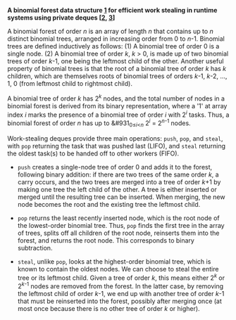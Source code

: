 **A binomial forest data structure [1][1] for efficient work stealing in runtime
systems using private deques [[2][2], [3][3]]**

A binomial forest of order _n_ is an array of length _n_ that contains up to
_n_ distinct binomial trees, arranged in increasing order from 0 to _n_-1.
Binomial trees are defined inductively as follows: (1) A binomial tree of
order 0 is a single node. (2) A binomial tree of order _k_, _k_ > 0, is made
up of two binomial trees of order _k_-1, one being the leftmost child of the
other. Another useful property of binomial trees is that the root of a
binomial tree of order _k_ has _k_ children, which are themselves roots of
binomial trees of orders _k_-1, _k_-2, ..., 1, 0 (from leftmost child to
rightmost child).

A binomial tree of order _k_ has 2<sup>_k_</sup> nodes, and the total number
of nodes in a binomial forest is derived from its binary representation, where
a '1' at array index _i_ marks the presence of a binomial tree of order _i_
with 2<sup>_i_</sup> tasks. Thus, a binomial forest of order _n_ has up to
&#931<sub>0&le;_i_<_n_</sub> 2<sup>_i_</sup> = 2<sup>_n_-1</sup> nodes.

Work-stealing deques provide three main operations: `push`, `pop`, and
`steal`, with `pop` returning the task that was pushed last (LIFO), and
`steal` returning the oldest task(s) to be handed off to other workers (FIFO).

- `push` creates a single-node tree of order 0 and adds it to the forest,
  following binary addition: if there are two trees of the same order _k_, a
  carry occurs, and the two trees are merged into a tree of order _k_+1 by
  making one tree the left child of the other. A tree is either inserted or
  merged until the resulting tree can be inserted. When merging, the new node
  becomes the root and the existing tree the leftmost child.

- `pop` returns the least recently inserted node, which is the root node of
  the lowest-order binomial tree. Thus, `pop` finds the first tree in the
  array of trees, splits off all children of the root node, reinserts them
  into the forest, and returns the root node. This corresponds to binary
  subtraction.

- `steal`, unlike `pop`, looks at the highest-order binomial tree, which is
  known to contain the oldest nodes. We can choose to steal the entire tree or
  its leftmost child. Given a tree of order _k_, this means either
  2<sup>_k_</sup> or 2<sup>_k_-1</sup> nodes are removed from the forest. In
  the latter case, by removing the leftmost child of order _k_-1, we end up
  with another tree of order _k_-1 that must be reinserted into the forest,
  possibly after merging once (at most once because there is no other tree of
  order _k_ or higher).

<!-- References -->

[1]: https://en.wikipedia.org/wiki/Binomial_heap
[2]: https://dl.acm.org/citation.cfm?id=2442538
[3]: https://epub.uni-bayreuth.de/2990
